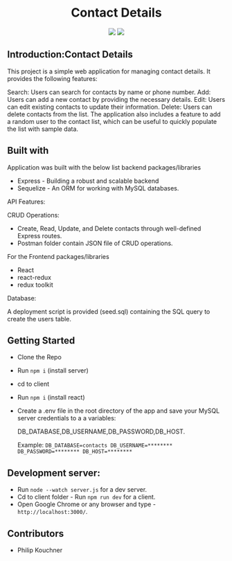 <div align="center">

<h1>Contact Details</h1>

![](https://img.shields.io/badge/React-61DAFB?style=flat-square&logo=react&logoColor=black)
![](https://badges.aleen42.com/src/vitejs.svg)

</div>

## Introduction:Contact Details

This project is a simple web application for managing contact details. It provides the following features:

Search: Users can search for contacts by name or phone number.
Add: Users can add a new contact by providing the necessary details.
Edit: Users can edit existing contacts to update their information.
Delete: Users can delete contacts from the list.
The application also includes a feature to add a random user to the contact list, which can be useful to quickly populate the list with sample data.

## Built with

Application was built with the below list backend packages/libraries

- Express - Building a robust and scalable backend
- Sequelize - An ORM for working with MySQL databases.

API Features:

CRUD Operations:

- Create, Read, Update, and Delete contacts through well-defined Express routes.
- Postman folder contain JSON file of CRUD operations.

For the Frontend packages/libraries

- React
- react-redux
- redux toolkit

Database:

A deployment script is provided (seed.sql) containing the SQL query to create the users table.

## Getting Started

- Clone the Repo
- Run `npm i` (install server)
- cd to client
- Run `npm i` (install react)
- Create a .env file in the root directory of the app and save your MySQL server credentials to a a variables:

  DB_DATABASE,DB_USERNAME,DB_PASSWORD,DB_HOST.

  Example:
  `DB_DATABASE=contacts
DB_USERNAME=********
DB_PASSWORD=********
DB_HOST=********`

## Development server:

- Run `node --watch server.js` for a dev server.
- Cd to client folder - Run `npm run dev` for a client.
- Open Google Chrome or any browser and type - `http://localhost:3000/`.

## Contributors

- Philip Kouchner
